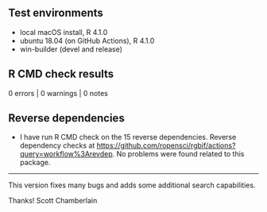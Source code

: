 ## Test environments

* local macOS install, R 4.1.0
* ubuntu 18.04 (on GitHub Actions), R 4.1.0
* win-builder (devel and release)

## R CMD check results

0 errors | 0 warnings | 0 notes

## Reverse dependencies

* I have run R CMD check on the 15 reverse dependencies. Reverse dependency checks at <https://github.com/ropensci/rgbif/actions?query=workflow%3Arevdep>. No problems were found related to this package.

--------

This version fixes many bugs and adds some additional search capabilities.

Thanks!
Scott Chamberlain
